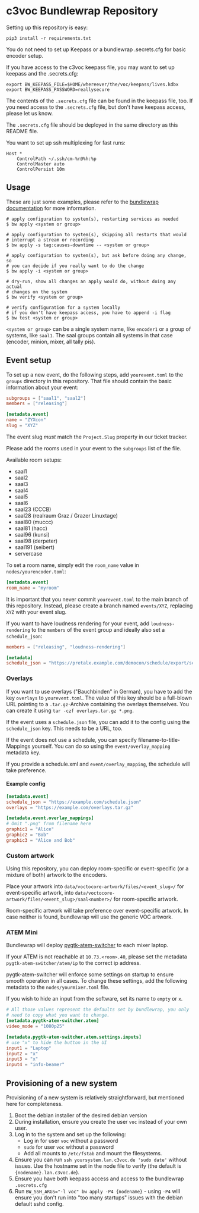# c3voc Bundlewrap Repository

Setting up this repository is easy:

```
pip3 install -r requirements.txt
```

You do not need to set up Keepass or a bundlewrap .secrets.cfg for basic
encoder setup.

If you have access to the c3voc keepass file, you may want to set up
keepass and the .secrets.cfg:

```
export BW_KEEPASS_FILE=$HOME/whereever/the/voc/keepass/lives.kdbx
export BW_KEEPASS_PASSWORD=reallysecure
```

The contents of the `.secrets.cfg` file can be found in the keepass file,
too. If you need access to the `.secrets.cfg` file, but don't have keepass
access, please let us know.

The `.secrets.cfg` file should be deployed in the same directory as this
README file.

You want to set up ssh multiplexing for fast runs:
```
Host *
    ControlPath ~/.ssh/cm-%r@%h:%p
    ControlMaster auto
    ControlPersist 10m
```

## Usage

These are just some examples, please refer to the
[bundlewrap documentation](https://docs.bundlewrap.org/guide/cli/)
for more information.

```
# apply configuration to system(s), restarting services as needed
$ bw apply <system or group>

# apply configuration to system(s), skipping all restarts that would
# interrupt a stream or recording
$ bw apply -s tag:causes-downtime -- <system or group>

# apply configuration to system(s), but ask before doing any change, so
# you can decide if you really want to do the change
$ bw apply -i <system or group>

# dry-run, show all changes an apply would do, without doing any actual
# changes on the system
$ bw verify <system or group>

# verify configuration for a system locally
# if you don't have keepass access, you have to append -i flag
$ bw test <system or group>
```

`<system or group>` can be a single system name, like `encoder1` or
a group of systems, like `saal1`. The saal groups contain all systems
in that case (encoder, minion, mixer, all tally pis).

## Event setup

To set up a new event, do the following steps, add `yourevent.toml` to
the `groups` directory in this repository. That file should contain the
basic information about your event:

```toml
subgroups = ["saal1", "saal2"]
members = ["releasing"]

[metadata.event]
name = "ZYXcon"
slug = "XYZ"
```

The event slug *must* match the `Project.Slug` property in our ticket
tracker.

Please add the rooms used in your event to the `subgroups` list of the
file.

Available room setups:
* saal1
* saal2
* saal3
* saal4
* saal5
* saal6
* saal23 (CCCB)
* saal28 (realraum Graz / Grazer Linuxtage)
* saal80 (muccc)
* saal81 (hacc)
* saal96 (kunsi)
* saal98 (derpeter)
* saal191 (seibert)
* servercase

To set a room name, simply edit the `room_name` value in `nodes/yourencoder.toml`:

```toml
[metadata.event]
room_name = "myroom"
```

It is important that you never commit `yourevent.toml` to the main branch
of this repository. Instead, please create a branch named `events/XYZ`,
replacing `XYZ` with your event slug.

If you want to have loudness rendering for your event, add `loudness-rendering`
to the `members` of the event group and ideally also set a `schedule_json`:

```toml
members = ["releasing", "loudness-rendering"]

[metadata]
schedule_json = "https://pretalx.example.com/democon/schedule/export/schedule.json"
```

### Overlays

If you want to use overlays ("Bauchbinden" in German), you have to add
the key `overlays` to `yourevent.toml`. The value of this key should be
a full-blown URL pointing to a `.tar.gz`-Archive containing the overlays
themselves. You can create it using `tar -czf overlays.tar.gz *.png`.

If the event uses a `schedule.json` file, you can add it to the config
using the `schedule_json` key. This needs to be a URL, too.

If the event does not use a schedule, you can specify
filename-to-title-Mappings yourself. You can do so using the
`event/overlay_mapping` metadata key.

If you provide a schedule.xml and `event/overlay_mapping`, the schedule
will take preference.

#### Example config

```toml
[metadata.event]
schedule_json = "https://example.com/schedule.json"
overlays = "https://example.com/overlays.tar.gz"

[metadata.event.overlay_mappings]
# Omit ".png" from filename here
graphic1 = "Alice"
graphic2 = "Bob"
graphic3 = "Alice and Bob"
```

### Custom artwork

Using this repository, you can deploy room-specific or event-specific
(or a mixture of both) artwork to the encoders.

Place your artwork into `data/voctocore-artwork/files/<event_slug>/`
for event-specific artwork, into
`data/voctocore-artwork/files/<event_slug>/saal<number>/` for
room-specific artwork.

Room-specific artwork will take preference over event-specific artwork.
In case neither is found, bundlewrap will use the generic VOC artwork.


### ATEM Mini

Bundlewrap will deploy
[pygtk-atem-switcher](https://github.com/kunsi/pygtk-atem-switcher) to
each mixer laptop.

If your ATEM is not reachable at `10.73.<room>.40`, please set the
metadata `pygtk-atem-switcher/atem/ip` to the correct ip address.

pygtk-atem-switcher will enforce some settings on startup to ensure
smooth operation in all cases. To change these settings, add the
following metadata to the `nodes/yourmixer.toml` file.

If you wish to hide an input from the software, set its name to `empty`
or `x`.

```toml
# All those values represent the defaults set by bundlewrap, you only
# need to copy what you want to change.
[metadata.pygtk-atem-switcher.atem]
video_mode = "1080p25"

[metadata.pygtk-atem-switcher.atem.settings.inputs]
# use "x" to hide the button in the UI
input1 = "Laptop"
input2 = "x"
input3 = "x"
input4 = "info-beamer"
```

## Provisioning of a new system

Provisioning of a new system is relatively straightforward, but mentioned
here for completeness.

1. Boot the debian installer of the desired debian version
2. During installation, ensure you create the user `voc` instead of your
   own user.
3. Log in to the system and set up the following:
    * Log in for user `voc` without a password
    * `sudo` for user `voc` without a password
    * Add all mounts to `/etc/fstab` and mount the filesystems.
4. Ensure you can run `ssh yoursystem.lan.c3voc.de 'sudo date'` without
   issues. Use the hostname set in the node file to verify (the default
   is `{nodename}.lan.c3voc.de`).
5. Ensure you have both keepass access and access to the bundlewrap
   `.secrets.cfg`
6. Run `BW_SSH_ARGS="-l voc" bw apply -P4 {nodename}` - using `-P4`
   will ensure you don't run into "too many startups" issues with the
   debian default sshd config.
